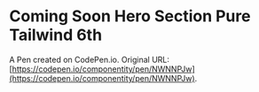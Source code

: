# Coming Soon Hero Section Pure Tailwind 6th

A Pen created on CodePen.io. Original URL: [https://codepen.io/componentity/pen/NWNNPJw](https://codepen.io/componentity/pen/NWNNPJw).


